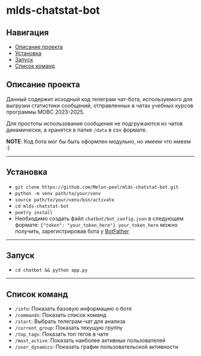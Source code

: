 # mlds-chatstat-bot

## Навигация

- [Описание проекта](#description)
- [Установка](#installation)
- [Запуск](#launch)
- [Список команд](#commands)

<a name='description'></a>

## Описание проекта

Данный содержит исходный код телеграм чат-бота, используемого для выгрузки статистики сообщений, отправленных в чатах учебных курсов программы МОВС 2023-2025.

Для простоты использования сообщения не подгружаются из чатов динамически, а хранятся в папке ```/data``` в csv формате.

**NOTE**: Код бота мог бы быть оформлен модульно, но имеем что имеем :)

---

<a name='installation'></a>

## Установка

- `git clone https://github.com/Melon-peel/mlds-chatstat-bot.git`
- `python -m venv path/to/your/venv`
- `source path/to/your/venv/bin/activate`
- `cd mlds-chatstat-bot`
- `poetry install`
- Необходимо создать файл ```chatbot/bot_config.json``` в следующем формате: ```{"token": "your_token_here"}```. ```your_token_here``` можно получить, зарегистрировав бота у [BotFather](https://telegram.me/BotFather)

---

<a name='launch'></a>

## Запуск

- `cd chatbot && python app.py`

---

<a name='commands'></a>

## Список команд

- ```/info```: Показать базовую информацию о боте
- ```/commands```: Показать список команд
- ```/start```: Выбрать телеграм-чат для анализа
- ```/current_group```: Показать текущую группу
- ```/top_tags```: Показать топ тегов в чате
- ```/most_active```: Показать наиболее активных пользователей
- ```/user_dynamics```: Показать график пользовательской активности
